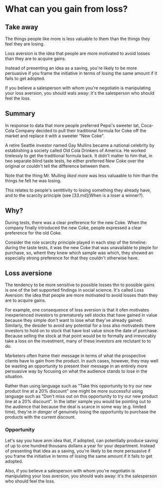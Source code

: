 What can you gain from loss?
============================

## Take away
The things people like more is less valuable to them than the things they feel they are losing.

Loss aversion is the idea that people are more motivated to avoid losses than they are to acquire gains.

Instead of presenting an idea as a saving, you're likely to be more persuasive if you frame the initiative in terms of losing the same amount if it fails to get adopted.

If you believe a salesperson with whom you're negotiatin is manipulating your loss aversion, you should wals away: it's the salesperson who should feel the loss.

## Summary

In response to data that more people preferred Pepsi's sweeter tat, Coca-Cola Company decided to pull their traditional formula for Coke off the market and replace it with a sweeter "New Coke".

A retire Seattle investor named Gay Mullins became a national celebrity by establishing a society called Old Cola Drinkers of America. He worked tirelessly to get the traditional formula back. It didn't matter to him that, in two separate blind taste tests, he either preferred New Coke over the original or couldn't tell the difference between them.

Note that the thing Mr. Mulling *liked more* was less valuaable to him than the things he felt he was losing.

This relates to people's sentitivity to losing something they already have, and to the scarcity principle (see [33.md](When is a loser a winner?).

## Why?

During tests, there was a clear preference for the new Coke. When the company finally introduced the new Coke, people expressed a clear preference for the old Coke.

Consider the role scarcity principle played in each step of the timeline: during the taste tests, it was the new Coke that was unavailable to pleple for purchase, so, whent they knew which sample was which, they showed an especially strong preference for that they couldn't otherwise have. 

## Loss aversione

The tendency to be more sensitive to possible losses thn to possible gains is one of the bet supported findings in social science. It's called Loss Aversion: the idea that people are more motivated to avoid losses thatn they are to acquire gains.

For example, one consequence of loss aversion is that it ofen motivates inexperienced investors to prematurely sell stocks that have gained in value because they simple don't want to lose what they've already gained. Similarly, the desider to avoid any potential for a loss also motivateds there investors to hold on to stock that have lost value since the date of purchase. Because selling the stock at that point would be to formally and irrevocably take a loss on the investment, many of these investors are reclutant to to do.

Marketers often frame their message in terms of what the prospective clients have to gain from the product. In such cases, however, they may well be wasting an opportunity to present their message in an entirely more persuasive way by focusing on what the audience stands to lose in the situation.

Rather than using language such as "Take this opportunity to try our new product line at a 20% discount" one might be more successful using language such as "Don't miss out on this opportunity to try our new product line at a 20% discount". In the latter xample you would be pointing out to the audience that because the deal is scarce in some way (e.g. limited time), they're *in danger* of genuinely losing the opportunity to purchase the products with the current discount.

### Opportunity

Let's say you have anm idea that, if adopted, can potentially produce saving of up to one hundred thousans dollans a year for your department. Instead of presenting that idea as a saving, you're likely to be more persuasive if you frame the initiative in terms of losing the same amount if it fails to get adopted.

Also, if you believe a salesperson with whom you're negotiatin is manipulating your loss aversion, you should wals away: it's the salesperson who should feel the loss.
